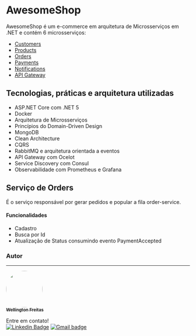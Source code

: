 
# AwesomeShop

AwesomeShop é um e-commerce em arquitetura de Microsserviços em .NET e contém 6 microsserviços:

 

-   [Customers](https://github.com/WellingtonFreitas/AwesomeShopServicesCustomers)
-   [Products](https://github.com/WellingtonFreitas/AwesomeShopServicesProducts)
-   [Orders](https://github.com/WellingtonFreitas/AwesomeShopServicesOrders)
-   [Payments](https://github.com/WellingtonFreitas/AwesomeShopServicesPayments)
-   [Notifications](https://github.com/WellingtonFreitas/AwesomeShopServicesNotifications)
-   [API Gateway](https://github.com/WellingtonFreitas/AwesomeShopServicesApiGetway)

## [](https://github.com/viiparente/AwesomeShop.Services.Orders#tecnologias-pr%C3%A1ticas-e-arquitetura-utilizadas)Tecnologias, práticas e arquitetura utilizadas

-   ASP.NET Core com .NET 5
-   Docker
-   Arquitetura de Microsserviços
-   Princípios do Domain-Driven Design
-   MongoDB
-   Clean Architecture
-   CQRS
-   RabbitMQ e arquitetura orientada a eventos
-   API Gateway com Ocelot
-   Service Discovery com Consul
-   Observabilidade com Prometheus e Grafana

## Serviço de Orders
É o serviço responsável por gerar pedidos e popular a fila order-service.
####  Funcionalidades
-   Cadastro
-   Busca por Id
-   Atualização de Status consumindo evento PaymentAccepted
### Autor
---

<a href="https://github.com/WellingtonFreitas">
 <img style="border-radius: 100%;" src=https://avatars.githubusercontent.com/u/72938207?s=400&u=9c4637de193798aec28c20978e83b0ff7f8b4f28&v=4" width="100px;" alt=""/>
 <br />
 <sub><b>Wellington Freitas</b></sub></a> <a> 


Entre em contato!
</br>
[![Linkedin Badge](https://img.shields.io/badge/-WellingtonFreitas-blue?style=flat-square&logo=Linkedin&logoColor=white&link=https://www.linkedin.com/in/wellington-freitas-43624283/)](https://www.linkedin.com/in/wellington-freitas-43624283/) [![Gmail badge](https://img.shields.io/badge/-wellington.m.de.freitas-red?style=flat-square&logo=Gmail&logoColor=white&link=mailto:wellington.m.de.freitas@gmail.com)](mailto:wellington.m.de.freitas@gmail.com)
